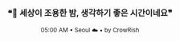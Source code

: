 <div align="center">

<br>

<h3>❝🌙 세상이 조용한 밤, 생각하기 좋은 시간이네요❞</h3>

<sub>05:00 AM • Seoul ☁️ • by CrowRish</sub>

<br>

</div>